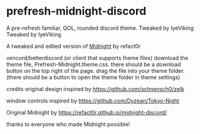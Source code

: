 # prefresh-midnight-discord
A pre-refresh familiar, QOL, rounded discord theme. Tweaked by IyeViking Tweaked by IyeViking

A tweaked and edited version of [Midnight](https://refact0r.github.io/midnight-discord/) by refact0r

vencord/betterdiscord (or client that supports theme files)
download the theme file, Prefresh-Midnight.theme.css. there should be a download button on the top right of the page.
drag the file into your theme folder. (there should be a button to open the theme folder in theme settings)

credits
original design inspired by https://github.com/schnensch0/zelk

window controls inspired by https://github.com/Dyzean/Tokyo-Night

Original Midnight by https://refact0r.github.io/midnight-discord/

thanks to everyone who made Midnight possible!
